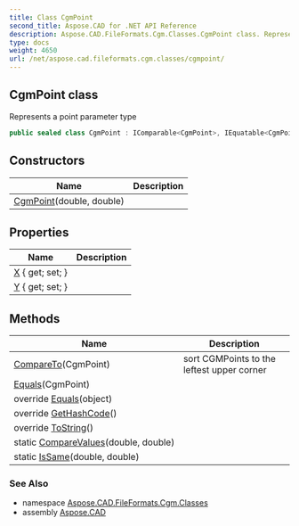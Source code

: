 ```yaml
---
title: Class CgmPoint
second_title: Aspose.CAD for .NET API Reference
description: Aspose.CAD.FileFormats.Cgm.Classes.CgmPoint class. Represents a point parameter type
type: docs
weight: 4650
url: /net/aspose.cad.fileformats.cgm.classes/cgmpoint/
---
```

## CgmPoint class

Represents a point parameter type

```csharp
public sealed class CgmPoint : IComparable<CgmPoint>, IEquatable<CgmPoint>
```

## Constructors

| Name | Description |
| --- | --- |
| [CgmPoint](cgmpoint/)(double, double) |  |

## Properties

| Name | Description |
| --- | --- |
| [X](../../aspose.cad.fileformats.cgm.classes/cgmpoint/x/) { get; set; } |  |
| [Y](../../aspose.cad.fileformats.cgm.classes/cgmpoint/y/) { get; set; } |  |

## Methods

| Name | Description |
| --- | --- |
| [CompareTo](../../aspose.cad.fileformats.cgm.classes/cgmpoint/compareto/)(CgmPoint) | sort CGMPoints to the leftest upper corner |
| [Equals](../../aspose.cad.fileformats.cgm.classes/cgmpoint/equals/#equals)(CgmPoint) |  |
| override [Equals](../../aspose.cad.fileformats.cgm.classes/cgmpoint/equals/#equals_1)(object) |  |
| override [GetHashCode](../../aspose.cad.fileformats.cgm.classes/cgmpoint/gethashcode/)() |  |
| override [ToString](../../aspose.cad.fileformats.cgm.classes/cgmpoint/tostring/)() |  |
| static [CompareValues](../../aspose.cad.fileformats.cgm.classes/cgmpoint/comparevalues/)(double, double) |  |
| static [IsSame](../../aspose.cad.fileformats.cgm.classes/cgmpoint/issame/)(double, double) |  |

### See Also

* namespace [Aspose.CAD.FileFormats.Cgm.Classes](../../aspose.cad.fileformats.cgm.classes/)
* assembly [Aspose.CAD](../../)


